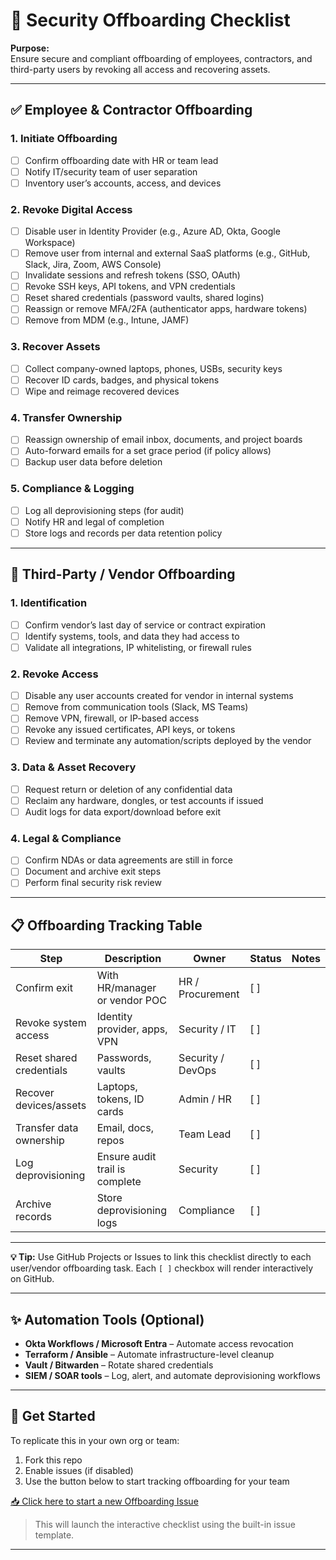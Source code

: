 # 🔐 Security Offboarding Checklist

**Purpose:**  
Ensure secure and compliant offboarding of employees, contractors, and third-party users by revoking all access and recovering assets.

---

## ✅ Employee & Contractor Offboarding

### 1. Initiate Offboarding
- [ ] Confirm offboarding date with HR or team lead
- [ ] Notify IT/security team of user separation
- [ ] Inventory user’s accounts, access, and devices

### 2. Revoke Digital Access
- [ ] Disable user in Identity Provider (e.g., Azure AD, Okta, Google Workspace)
- [ ] Remove user from internal and external SaaS platforms (e.g., GitHub, Slack, Jira, Zoom, AWS Console)
- [ ] Invalidate sessions and refresh tokens (SSO, OAuth)
- [ ] Revoke SSH keys, API tokens, and VPN credentials
- [ ] Reset shared credentials (password vaults, shared logins)
- [ ] Reassign or remove MFA/2FA (authenticator apps, hardware tokens)
- [ ] Remove from MDM (e.g., Intune, JAMF)

### 3. Recover Assets
- [ ] Collect company-owned laptops, phones, USBs, security keys
- [ ] Recover ID cards, badges, and physical tokens
- [ ] Wipe and reimage recovered devices

### 4. Transfer Ownership
- [ ] Reassign ownership of email inbox, documents, and project boards
- [ ] Auto-forward emails for a set grace period (if policy allows)
- [ ] Backup user data before deletion

### 5. Compliance & Logging
- [ ] Log all deprovisioning steps (for audit)
- [ ] Notify HR and legal of completion
- [ ] Store logs and records per data retention policy

---

## 🔄 Third-Party / Vendor Offboarding

### 1. Identification
- [ ] Confirm vendor’s last day of service or contract expiration
- [ ] Identify systems, tools, and data they had access to
- [ ] Validate all integrations, IP whitelisting, or firewall rules

### 2. Revoke Access
- [ ] Disable any user accounts created for vendor in internal systems
- [ ] Remove from communication tools (Slack, MS Teams)
- [ ] Remove VPN, firewall, or IP-based access
- [ ] Revoke any issued certificates, API keys, or tokens
- [ ] Review and terminate any automation/scripts deployed by the vendor

### 3. Data & Asset Recovery
- [ ] Request return or deletion of any confidential data
- [ ] Reclaim any hardware, dongles, or test accounts if issued
- [ ] Audit logs for data export/download before exit

### 4. Legal & Compliance
- [ ] Confirm NDAs or data agreements are still in force
- [ ] Document and archive exit steps
- [ ] Perform final security risk review

---

## 📋 Offboarding Tracking Table

| Step                     | Description                                      | Owner            | Status    | Notes         |
|--------------------------|--------------------------------------------------|------------------|-----------|---------------|
| Confirm exit             | With HR/manager or vendor POC                   | HR / Procurement | [ ]       |               |
| Revoke system access     | Identity provider, apps, VPN                    | Security / IT    | [ ]       |               |
| Reset shared credentials | Passwords, vaults                               | Security / DevOps| [ ]       |               |
| Recover devices/assets   | Laptops, tokens, ID cards                        | Admin / HR       | [ ]       |               |
| Transfer data ownership  | Email, docs, repos                              | Team Lead        | [ ]       |               |
| Log deprovisioning       | Ensure audit trail is complete                  | Security         | [ ]       |               |
| Archive records          | Store deprovisioning logs                       | Compliance        | [ ]       |               |

---

**💡 Tip:** Use GitHub Projects or Issues to link this checklist directly to each user/vendor offboarding task. Each `[ ]` checkbox will render interactively on GitHub.

---

## ✨ Automation Tools (Optional)
- **Okta Workflows / Microsoft Entra** – Automate access revocation
- **Terraform / Ansible** – Automate infrastructure-level cleanup
- **Vault / Bitwarden** – Rotate shared credentials
- **SIEM / SOAR tools** – Log, alert, and automate deprovisioning workflows

---

## 🚀 Get Started

To replicate this in your own org or team:

1. Fork this repo
2. Enable issues (if disabled)
3. Use the button below to start tracking offboarding for your team

[📥 Click here to start a new Offboarding Issue](https://github.com/MillionaireDiogo/security-offboarding-access-revocation-checklist/issues/new?template=offboarding.md&title=Offboarding%20-%20[Enter%20Name])


> This will launch the interactive checklist using the built-in issue template.

---
